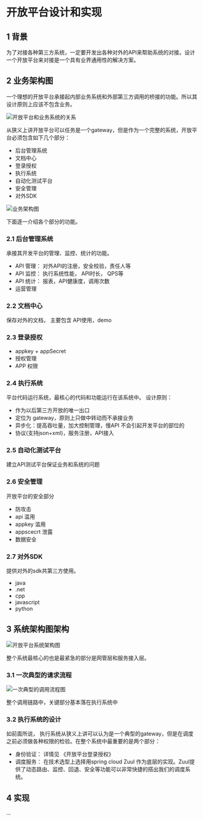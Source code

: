 # 开放平台设计和实现
## 1 背景
为了对接各种第三方系统，一定要开发出各种对外的API来帮助系统的对接。设计一个开放平台来对接是一个具有业界通用性的解决方案。

## 2 业务架构图
一个理想的开放平台承接起内部业务系统和外部第三方调用的桥接的功能。所以其设计原则上应该不包含业务。

![开放平台和业务系统的关系](https://img.alicdn.com/imgextra/i3/46754672/TB2wxfStl8lpuFjy0FnXXcZyXXa_!!46754672.png)

从狭义上讲开放平台可以任务是一个gateway，但是作为一个完整的系统，开放平台必须包含如下几个部分：

- 后台管理系统
- 文档中心
- 登录授权
- 执行系统
- 自动化测试平台
- 安全管理
- 对外SDK

![业务架构图](https://img.alicdn.com/imgextra/i3/46754672/TB2nEfZwYlmpuFjSZFlXXbdQXXa_!!46754672.png)

下面逐一介绍各个部分的功能。

### 2.1 后台管理系统
承接其开发平台的管理、监控、统计的功能。

- API 管理： 对外API的注册，安全校验，责任人等
- API 监控： 执行系统性能， API时长， QPS等
- API 统计： 报表，API健康度，调用次数
- 运营管理

### 2.2 文档中心
保存对外的文档， 主要包含 API使用，demo

### 2.3 登录授权
- appkey + appSecret
- 授权管理
- APP 权限

### 2.4 执行系统
平台代码运行系统，最核心的代码和功能运行在该系统中。 设计原则：

- 作为以后第三方开放的唯一出口
- 定位为 gateway，原则上只做中转动而不承接业务
- 异步化：提高吞吐量，加大控制管理，慢API 不会引起开发平台的部位的
- 协议(支持json+xml)，服务注册，API接入

### 2.5 自动化测试平台
建立API测试平台保证业务和系统的问题

### 2.6 安全管理
开放平台的安全部分

- 防攻击
- api 滥用
- appkey 滥用
- appscecrt 泄露
- 数据安全 


### 2.7 对外SDK
提供对外的sdk共第三方使用。 

- java
- .net
- cpp
- javascript
- python

## 3 系统架构图架构

![开放平台系统架构图](https://img.alicdn.com/imgextra/i3/46754672/TB2nfTuw.lnpuFjSZFjXXXTaVXa_!!46754672.png)

整个系统最核心的也是最紧急的部分是网管层和服务接入层。

### 3.1 一次典型的请求流程
![一次典型的调用流程图](https://img.alicdn.com/imgextra/i4/46754672/TB2Jrr.w5pnpuFjSZFkXXc4ZpXa_!!46754672.png)

整个调用链路中，关键部分基本落在执行系统中

### 3.2 执行系统的设计
如前面所说， 执行系统从狭义上讲可以认为是一个典型的gateway，但是在调度之前必须做各种权限的检验。在整个系统中最重要的是两个部分：

- 身份验证： 详情见 《开放平台登录授权》
- 调度服务： 在技术选型上选择用spring cloud Zuul 作为底层的实现。Zuul提供了动态路由、监控、回退、安全等功能可以非常快捷的搭出我们的调度系统。

## 4 实现
...
